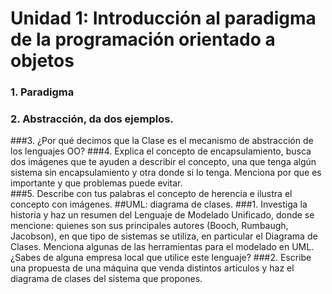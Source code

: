 # Unidad 1: Introducción al paradigma de la programación orientado a objetos
### 1. Paradigma
### 2. Abstracción, da dos ejemplos.
###3. ¿Por qué decimos que la Clase es el mecanismo de abstracción de los lenguajes OO? 
###4. Explica el concepto de encapsulamiento, busca dos imágenes que te ayuden a describir el concepto, una que tenga algún sistema sin encapsulamiento y otra donde si lo tenga. Menciona por que es importante y que problemas puede evitar.  
###5. Describe con tus palabras el concepto de herencia e ilustra el concepto con imágenes.
##UML: diagrama de clases.
###1. Investiga la historia y haz un resumen del Lenguaje de Modelado Unificado, donde se mencione: quienes son sus principales autores (Booch, Rumbaugh, Jacobson), en que tipo de sistemas se utiliza, en particular el Diagrama de Clases. Menciona algunas de las herramientas para el modelado en UML. ¿Sabes de alguna empresa local que utilice este lenguaje?
###2. Escribe una propuesta de una máquina que venda distintos artículos y haz el diagrama de clases del sistema que propones. 

